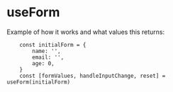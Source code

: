 # useForm

Example of how it works and what values this returns:

```
    const initialForm = {
        name: '',
        email: '',
        age: 0,
    }
    const [formValues, handleInputChange, reset] = useForm(initialForm)

```


